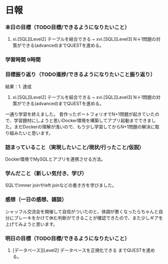 # 日報

### 本日の目標（TODO目標/できるようになりたいこと）
1. xi.[SQL][Level2] テーブルを結合できる ~ xvi.[SQL][Level3] N＋1問題の対策ができる(advanced)までQUESTを進める。

### 学習時間 9時間

### 目標振り返り（TODO進捗/できるようになりたいこと振り返り）
結果：1. 達成

1. xi.[SQL][Level2] テーブルを結合できる ~ xvi.[SQL][Level3] N＋1問題の対策ができる(advanced)までQUESTを進める。

一通り学習を終えました。
昔作ったポートフォリオでN+1問題が起きていたので、学習題材にしようと思いDocker環境を構築してアプリ起動までできました。まだDockerの理解が浅いので、もう少し学習してからN+1問題の解決に取り組みたいと思います。

### 詰まっていること（実現したいこと/現状/行ったこと/仮説）
Docker環境でMySQLとアプリを連携させる方法。

### 学んだこと（新しい気付き、学び）
SQLでinnner joinやleft joinなどの書き方を学びました。

### 感想（一日の感想、雑談）
シャッフル交流会を開催して自信がついたのと、体調が悪くなったらちゃんと自分にブレーキをかけて休む判断ができることが確認できたので、また少しギアを上げてみようと思います。

### 明日の目標（TODO目標/できるようになりたいこと）
1. [データベース][Level2] データベースを正規化できる までQUESTを進める。
